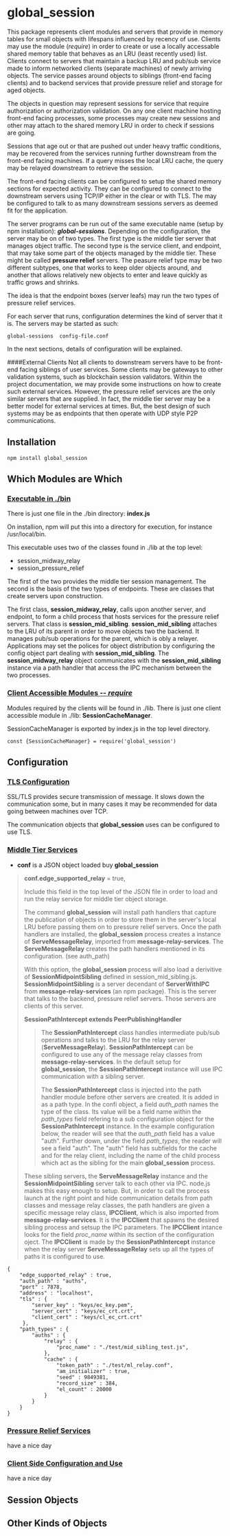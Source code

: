 # global\_session

This package represents client modules and servers that provide in memory tables for small objects with lifespans influenced by recency of use. Clients may use the module (*require*) in order to create or use a locally accessable shared memory table that behaves as an LRU (least recently used) list. Clients connect to servers that maintain a backup LRU and pub/sub service made to inform networked clients (separate machines) of newly arriving objects. The service passes around objects to siblings (front-end facing clients) and to backend services that provide pressure relief and storage for aged objects. 

The objects in question may represent sessions for service that require authorization or authorization validation. On any one client machine hosting front-end facing processes, some processes may create new sessions and other may attach to the shared memory LRU in order to check if sessions are going. 

Sessions that age out or that are pushed out under heavy traffic conditions, may be recovered from the services running further downstream from the front-end facing machines. If a query misses the local LRU cache, the query may be relayed downstream to retrieve the session. 

The front-end facing clients can be configured to setup the shared memory sections for expected activity. They can be configured to connect to the downstream servers using TCP/IP either in the clear or with TLS. The may be configured to talk to as many downstream sessions servers as deemed fit for the application. 

The server programs can be run out of the same executable name (setup by npm installation): ***global-sessions***.  Depending on the configuration, the server may be on of two types. The first type is the middle tier server that manages object traffic. The second type is the service client, and endpoint, that may take some part of the objects managed by the middle tier. These might be called **pressure relief** servers. The peasure relief type may be two different subtypes, one that works to keep older objects around, and another that allows relatively new objects to enter and leave quickly as traffic grows and shrinks. 

The idea is that the endpoint boxes (server leafs) may run the two types of pressure relief services.

For each server that runs, configuration determines the kind of server that it is. The servers may be started as such:

```
global-sessions  config-file.conf
```

In the next sections, details of configuration will be explained. 

####External Clients
Not all clients to downstream servers have to be front-end facing siblings of user services. Some clients may be gateways to other validation systems, such as blockchain session validators. Within the project documentation, we may provide some instructions on how to create such external services. However, the pressure relief services are the only similar servers that are supplied. In fact, the middle tier server may be a better model for external services at times. But, the best design of such systems may be as endpoints that then operate with UDP style P2P communications. 

## Installation

```
npm install global_session
```

## Which Modules are Which

### <u>Executable in ./bin</u>

There is just one file in the ./bin directory: **index.js**

On installion, npm will put this into a directory for execution, for instance /usr/local/bin.

This executable uses two of the classes found in ./lib at the top level:

* session\_midway\_relay 
* session\_pressure\_relief

The first of the two provides the middle tier session management. The second is the basis of the two types of endpoints. These are classes that create servers upon construction. 

The first class, **session\_midway\_relay**, calls upon another server, and endpoint, to form a child process that hosts services for the pressure relief servers. That class is **session\_mid\_sibling**. **session\_mid\_sibling** attaches to the LRU of its parent in order to move objects two the backend. It manages pub/sub operations for the parent, which is obly a relayer. Applications may set the polices for object distribution by configuring the config object part dealing with **session\_mid\_sibling**. The **session\_midway\_relay** object communicates with the **session\_mid\_sibling** instance via a path handler that access the IPC mechanism between the two processes.

### <u>Client Accessible Modules -- *require*</u>

Modules required by the clients will be found in ./lib.  There is just one client accessible module in ./lib: **SessionCacheManager**.

SessionCacheManager is exported by index.js in the top level directory. 

```
const {SessionCacheManager} = require('global_session')
```


## Configuration


### <u>TLS Configuration</u>

SSL/TLS provides secure transmission of message. It slows down the communication some, but in many cases it may be recommended for data going between machines over TCP. 

The communication objects that **global\_session** uses can be configured to use TLS. 



### <u>Middle Tier Services</u>


* **conf** is a JSON object loaded buy **global\_session**

> **conf.edge\_supported\_relay** = true,
> 
> Include this field in the top level of the JSON file in order to load and run the relay service for middle tier object storage.
> 
> The command **global\_session** will install path handlers that capture the publication of objects in order to store them in the server's local LRU before passing them on to pressure relief servers. Once the path handlers are installed, the **global\_session** process creates a instance of **ServeMessageRelay**, imported from  **message-relay-services**. The **ServeMessageRelay** creates the path handlers mentioned in its configuration. (see auth\_path)
> 
> With this option, the **global\_session** process will also load a derivitive of **SessionMidpointSibling** defined in session\_mid\_sibling.js. **SessionMidpointSibling** is a server decendant of **ServerWithIPC** from **message-relay-services** (an npm package). This is the server that talks to the backend, pressure relief servers. Those servers are clients of this server.
> 
> **SessionPathIntercept extends PeerPublishingHandler**
> >
> > The **SessionPathIntercept** class handles intermediate pub/sub operations and talks to the LRU for the relay server (**ServeMessageRelay**). **SessionPathIntercept** can be configured to use any of the message relay classes from **message-relay-services**. In the default setup for **global\_session**, the **SessionPathIntercept** instance will use IPC communication with a sibling server.
> > 
> > The **SessionPathIntercept** class is injected into the path handler module before other servers are created. It is added in as a path type. In the confi object, a field *auth\_path* names the type of the class. Its value will be a field name within the *path\_types* field refering to a sub configuration object for the **SessionPathIntercept** instance. In the example configuration below, the reader will see that the *auth\_path* field has a value "auth". Further down, under the field *path\_types*, the reader will see a field "auth". The "auth" field has subfields for the cache and for the relay client, including the name of the child process which act as the sibling for the main **global\_session** process.
>
> These sibling servers, the **ServeMessageRelay** instance and the **SessionMidpointSibling** server talk to each other via IPC. node.js makes this easy enough to setup. But, in order to call the process launch at the right point and hide communication details from path classes and message relay classes, the path handlers are given a specific message relay class, **IPCClient**, which is also imported from **message-relay-services**. It is the **IPCClient** that spawns the desired sibling process and setsup the IPC parameters. The **IPCClient** intance looks for the field *proc\_name*  within its section of the configuration oject. The **IPCClient** is made by the **SessionPathIntercept** instance when the relay server **ServeMessageRelay** sets up all the types of paths it is configured to use.
> 
> 

```
{
 	"edge_supported_relay" : true,
	"auth_path" : "auths",
	"port" : 7878,
	"address" : "localhost",
	"tls" : {
        "server_key" : "keys/ec_key.pem",
        "server_cert" : "keys/ec_crt.crt",
        "client_cert" : "keys/cl_ec_crt.crt"
 	 },
    "path_types" : {
        "auths" : {
            "relay" : {
                "proc_name" : "./test/mid_sibling_test.js",
            },
            "cache" : {
                "token_path" : "./test/ml_relay.conf",
                "am_initializer" : true,
                "seed" : 9849381,
                "record_size" : 384,
                "el_count" : 20000
            }
        } 
    }
}
```




### <u>Pressure Relief Services</u>

have a nice day

### <u>Client Side Configuration and Use</u>

have a nice day


## Session Objects


## Other Kinds of Objects






